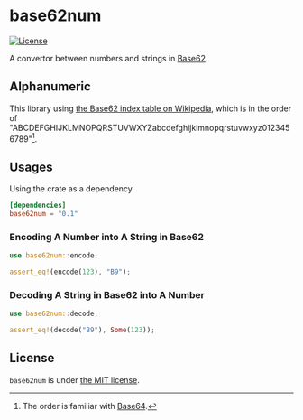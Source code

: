 # base62num

[![License](https://img.shields.io/badge/license-MIT-blue?style=flat-square)](https://github.com/clap-rs/clap/blob/master/LICENSE-MIT)

A convertor between numbers and strings in [Base62](https://en.wikipedia.org/wiki/Base62).

## Alphanumeric

This library using [the Base62 index table on Wikipedia](https://en.wikipedia.org/wiki/Base62#Base62_table), which is in the order of "ABCDEFGHIJKLMNOPQRSTUVWXYZabcdefghijklmnopqrstuvwxyz0123456789"[^1].

## Usages

Using the crate as a dependency.

```toml
[dependencies]
base62num = "0.1"
```

### Encoding A Number into A String in Base62

```rust
use base62num::encode;

assert_eq!(encode(123), "B9");
```

### Decoding A String in Base62 into A Number

```rust
use base62num::decode;

assert_eq!(decode("B9"), Some(123));
```

## License

`base62num` is under [the MIT license](./LICENSE).

[^1]: The order is familiar with [Base64](https://en.wikipedia.org/wiki/Base64#Base64_table).
